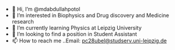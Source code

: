 - 👋 Hi, I’m @mdabdullahpotol
- 👀 I’m interested in Biophysics and Drug discovery and Medicine research
- 🌱 I’m currently learning Physics at Leipzig University 
- 💞️ I’m looking to find a position in Student Assistant
- 📫 How to reach me ..Email: pc28ubel@studserv.uni-leipzig.de

<!---
mdabdullahpotol/mdabdullahpotol is a ✨ special ✨ repository because its `README.md` (this file) appears on your GitHub profile.
You can click the Preview link to take a look at your changes.
--->
